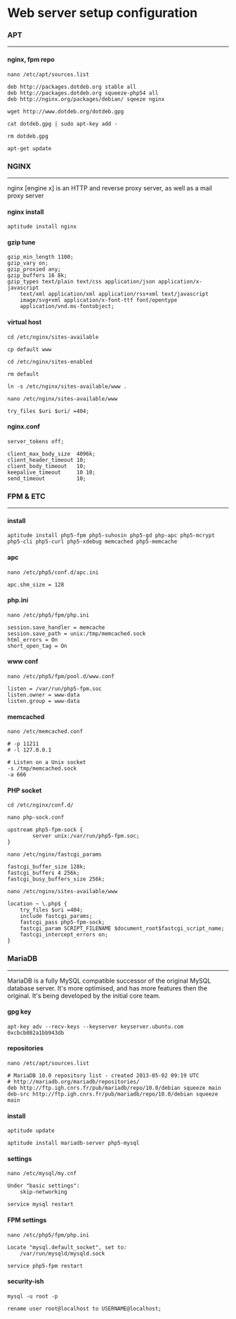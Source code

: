 # Web server setup configuration

### APT
----------

#### nginx, fpm repo

`nano /etc/apt/sources.list`

    deb http://packages.dotdeb.org stable all
	deb http://packages.dotdeb.org squeeze-php54 all
	deb http://nginx.org/packages/debian/ sqeeze nginx

`wget http://www.dotdeb.org/dotdeb.gpg`

`cat dotdeb.gpg | sudo apt-key add -`

`rm dotdeb.gpg`

`apt-get update`

### NGINX
----------

nginx [engine x] is an HTTP and reverse proxy server, as well as a mail proxy server

#### nginx install

`aptitude install nginx`

#### gzip tune

    gzip_min_length 1100;
    gzip_vary on;
    gzip_proxied any;
    gzip_buffers 16 8k;
    gzip_types text/plain text/css application/json application/x-javascript
        text/xml application/xml application/rss+xml text/javascript
        image/svg+xml application/x-font-ttf font/opentype
        application/vnd.ms-fontobject;

#### virtual host

`cd /etc/nginx/sites-available`

`cp default www`

`cd /etc/nginx/sites-enabled`

`rm default`

`ln -s /etc/nginx/sites-available/www .`

`nano /etc/nginx/sites-available/www`

    try_files $uri $uri/ =404;

#### nginx.conf

    server_tokens off;
    
    client_max_body_size  4096k;
    client_header_timeout 10;
    client_body_timeout   10;
    keepalive_timeout     10 10;
    send_timeout          10;

### FPM & ETC
----------

#### install

`aptitude install php5-fpm php5-suhosin php5-gd php-apc php5-mcrypt php5-cli php5-curl php5-xdebug memcached php5-memcache`

#### apc

`nano /etc/php5/conf.d/apc.ini`

    apc.shm_size = 128

#### php.ini

`nano /etc/php5/fpm/php.ini`

    session.save_handler = memcache
	session.save_path = unix:/tmp/memcached.sock
	html_errors = On
	short_open_tag = On

#### www conf

`nano /etc/php5/fpm/pool.d/www.conf`

    listen = /var/run/php5-fpm.soc
	listen.owner = www-data
	listen.group = www-data

#### memcached

`nano /etc/memcached.conf`

	# -p 11211
	# -l 127.0.0.1
	
	# Listen on a Unix socket
	-s /tmp/memcached.sock
	-a 666

#### PHP socket

`cd /etc/nginx/conf.d/`

`nano php-sock.conf`

	upstream php5-fpm-sock {
    		server unix:/var/run/php5-fpm.soc;
	}

`nano /etc/nginx/fastcgi_params`

	fastcgi_buffer_size 128k;
	fastcgi_buffers 4 256k;
	fastcgi_busy_buffers_size 256k;

`nano /etc/nginx/sites-available/www`

	location ~ \.php$ {
		try_files $uri =404;
		include fastcgi_params;
		fastcgi_pass php5-fpm-sock;
		fastcgi_param SCRIPT_FILENAME $document_root$fastcgi_script_name;
		fastcgi_intercept_errors on;
	}

### MariaDB
----------

MariaDB is a fully MySQL compatible successor of the original MySQL database server. It's more optimised, and has more features then the original. It's being developed by the initial core team.

#### gpg key

`apt-key adv --recv-keys --keyserver keyserver.ubuntu.com 0xcbcb082a1bb943db`

#### repositories

`nano /etc/apt/sources.list`

	# MariaDB 10.0 repository list - created 2013-05-02 09:19 UTC
	# http://mariadb.org/mariadb/repositories/
	deb http://ftp.igh.cnrs.fr/pub/mariadb/repo/10.0/debian squeeze main
	deb-src http://ftp.igh.cnrs.fr/pub/mariadb/repo/10.0/debian squeeze main

#### install

`aptitude update`

`aptitude install mariadb-server php5-mysql`

#### settings

`nano /etc/mysql/my.cnf`

    Under "basic settings":
        skip-networking
    
`service mysql restart`

#### FPM settings

`nano /etc/php5/fpm/php.ini`

    Locate "mysql.default_socket", set to:
	    /var/run/mysqld/mysqld.sock

`service php5-fpm restart`

#### security-ish

`mysql -u root -p`

    rename user root@localhost to USERNAME@localhost;